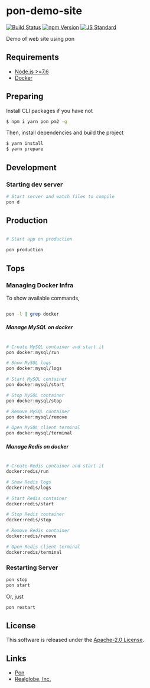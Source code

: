 pon-demo-site
==========

<!---
This file is generated by ape-tmpl. Do not update manually.
--->

<!-- Badge Start -->
<a name="badges"></a>

[![Build Status][bd_travis_shield_url]][bd_travis_url]
[![npm Version][bd_npm_shield_url]][bd_npm_url]
[![JS Standard][bd_standard_shield_url]][bd_standard_url]

[bd_repo_url]: https://github.com/realglobe-Inc/pon-demo-site
[bd_travis_url]: http://travis-ci.org/realglobe-Inc/pon-demo-site
[bd_travis_shield_url]: http://img.shields.io/travis/realglobe-Inc/pon-demo-site.svg?style=flat
[bd_travis_com_url]: http://travis-ci.com/realglobe-Inc/pon-demo-site
[bd_travis_com_shield_url]: https://api.travis-ci.com/realglobe-Inc/pon-demo-site.svg?token=
[bd_license_url]: https://github.com/realglobe-Inc/pon-demo-site/blob/master/LICENSE
[bd_codeclimate_url]: http://codeclimate.com/github/realglobe-Inc/pon-demo-site
[bd_codeclimate_shield_url]: http://img.shields.io/codeclimate/github/realglobe-Inc/pon-demo-site.svg?style=flat
[bd_codeclimate_coverage_shield_url]: http://img.shields.io/codeclimate/coverage/github/realglobe-Inc/pon-demo-site.svg?style=flat
[bd_gemnasium_url]: https://gemnasium.com/realglobe-Inc/pon-demo-site
[bd_gemnasium_shield_url]: https://gemnasium.com/realglobe-Inc/pon-demo-site.svg
[bd_npm_url]: http://www.npmjs.org/package/pon-demo-site
[bd_npm_shield_url]: http://img.shields.io/npm/v/pon-demo-site.svg?style=flat
[bd_standard_url]: http://standardjs.com/
[bd_standard_shield_url]: https://img.shields.io/badge/code%20style-standard-brightgreen.svg

<!-- Badge End -->


<!-- Description Start -->
<a name="description"></a>

Demo of web site using pon

<!-- Description End -->


<!-- Overview Start -->
<a name="overview"></a>



<!-- Overview End -->


<!-- Sections Start -->
<a name="sections"></a>

<!-- Section from "doc/guides/00.Requiements.md.hbs" Start -->

<a name="section-doc-guides-00-requiements-md"></a>

Requirements
----------

+ [Node.js &gt;&#x3D;7.6](https://nodejs.org/en/)
+ [Docker](https://www.docker.com/)


<!-- Section from "doc/guides/00.Requiements.md.hbs" End -->

<!-- Section from "doc/guides/01.Preparing.md.hbs" Start -->

<a name="section-doc-guides-01-preparing-md"></a>

Preparing
----------

Install CLI packages if you have not

```bash
$ npm i yarn pon pm2 -g
```

Then, install dependencies and build the project

```bash
$ yarn install
$ yarn prepare
```

<!-- Section from "doc/guides/01.Preparing.md.hbs" End -->

<!-- Section from "doc/guides/02.Development.md.hbs" Start -->

<a name="section-doc-guides-02-development-md"></a>

Development
----------

### Starting dev server

```bash
# Start server and watch files to compile
pon d
```

<!-- Section from "doc/guides/02.Development.md.hbs" End -->

<!-- Section from "doc/guides/03.Production.md.hbs" Start -->

<a name="section-doc-guides-03-production-md"></a>

Production
----------

```bash

# Start app on production

pon production
```

<!-- Section from "doc/guides/03.Production.md.hbs" End -->

<!-- Section from "doc/guides/10.Tips.md.hbs" Start -->

<a name="section-doc-guides-10-tips-md"></a>

Tops
-----------


### Managing Docker Infra

To show available commands,

```bash

pon -l | grep docker

```


##### Manage MySQL on docker

```bash

# Create MySQL container and start it
pon docker:mysql/run

# Show MySQL logs
pon docker:mysql/logs

# Start MySQL container
pon docker:mysql/start

# Stop MySQL container
pon docker:mysql/stop

# Remove MySQL container
pon docker:mysql/remove

# Open MySQL client terminal
pon docker:mysql/terminal

```


##### Manage Redis on docker

```bash

# Create Redis container and start it
docker:redis/run

# Show Redis logs
docker:redis/logs

# Start Redis container
docker:redis/start

# Stop Redis container
docker:redis/stop

# Remove Redis container
docker:redis/remove

# Open Redis client terminal
docker:redis/terminal

```


### Restarting Server

```bash
pon stop
pon start
```

Or, just

```bash
pon restart
```

<!-- Section from "doc/guides/10.Tips.md.hbs" End -->


<!-- Sections Start -->


<!-- LICENSE Start -->
<a name="license"></a>

License
-------
This software is released under the [Apache-2.0 License](https://github.com/realglobe-Inc/pon-demo-site/blob/master/LICENSE).

<!-- LICENSE End -->


<!-- Links Start -->
<a name="links"></a>

Links
------

+ [Pon][pon_url]
+ [Realglobe, Inc.][realglobe,_inc__url]

[pon_url]: https://github.com/realglobe-Inc/pon
[realglobe,_inc__url]: http://realglobe.jp

<!-- Links End -->
